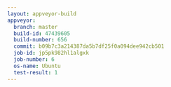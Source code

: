 ```yaml
---
layout: appveyor-build
appveyor:
  branch: master
  build-id: 47439605
  build-number: 656
  commit: b09b7c3a214387da5b7df25f0a094dee942cb501
  job-id: jp5pk982hl1algxk
  job-number: 6
  os-name: Ubuntu
  test-result: 1
---
```

